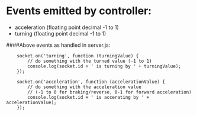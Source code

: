 # Events emitted by controller: 
* acceleration (floating point decimal -1 to 1)
* turning (floating point decimal -1 to 1)

####Above events as handled in server.js:
```
	socket.on('turning', function (turningValue) {
        // do something with the turned value (-1 to 1)
        console.log(socket.id + ' is turning by ' + turningValue);
    });

    socket.on('acceleration', function (accelerationValue) {
        // do something with the acceleration value
        // (-1 to 0 for braking/reverse, 0-1 for forward acceleration)
        console.log(socket.id + ' is accerating by ' + accelerationValue);
    });
```
